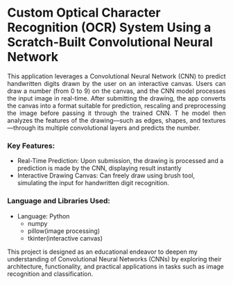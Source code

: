 # Custom Optical Character Recognition (OCR) System Using a Scratch-Built Convolutional Neural Network

<p align='justify'>
This application leverages a Convolutional Neural Network (CNN) to predict handwritten digits drawn by the user on an interactive canvas. 
Users can draw a number (from 0 to 9) on the canvas, and the CNN model processes the input image in real-time. After submitting the drawing, 
the app converts the canvas into a format suitable for prediction, rescaling and preprocessing the image before passing it through the trained CNN. T
he model then analyzes the features of the drawing—such as edges, shapes, and textures—through its multiple convolutional layers and predicts the number.
</p>

### Key Features:
-  Real-Time Prediction: Upon submission,  the drawing is processed and a prediction is made by the CNN, displaying result instantly
-  Interactive Drawing Canvas: Can freely draw using brush tool, simulating the input for handwritten digit recognition.

### Language and Libraries Used:
-  Language: Python
    -  numpy
    -  pillow(image processing)
    -  tkinter(interactive canvas)

This project is designed as an educational endeavor to deepen my understanding of Convolutional Neural Networks (CNNs) by exploring their architecture, functionality, and practical applications in tasks such as image recognition and classification.
